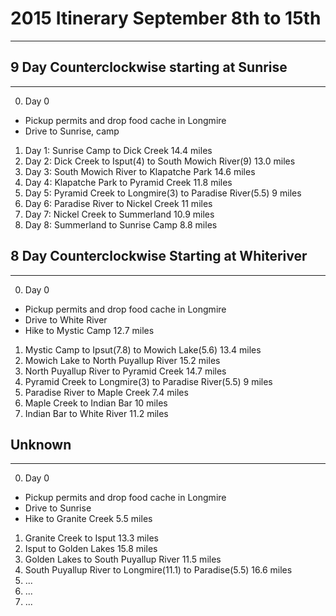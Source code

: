 # 2015 Itinerary September 8th to 15th
--------------------------------------

## 9 Day Counterclockwise starting at Sunrise
----------------------------------------------

0. Day 0
  * Pickup permits and drop food cache in Longmire
  * Drive to Sunrise, camp
1. Day 1: Sunrise Camp to Dick Creek 14.4 miles
2. Day 2: Dick Creek to Isput(4) to South Mowich River(9) 13.0 miles
3. Day 3: South Mowich River to Klapatche Park 14.6 miles
4. Day 4: Klapatche Park to Pyramid Creek 11.8 miles
5. Day 5: Pyramid Creek to Longmire(3) to Paradise River(5.5) 9 miles 
6. Day 6: Paradise River to Nickel Creek 11 miles
7. Day 7: Nickel Creek to Summerland 10.9 miles
8. Day 8: Summerland to Sunrise Camp 8.8 miles

## 8 Day Counterclockwise Starting at Whiteriver
------------------------------------------------

0. Day 0
  * Pickup permits and drop food cache in Longmire
  * Drive to White River 
  * Hike to Mystic Camp 12.7 miles
1. Mystic Camp to Ipsut(7.8) to Mowich Lake(5.6) 13.4 miles
2. Mowich Lake to North Puyallup River 15.2 miles
3. North Puyallup River to Pyramid Creek 14.7 miles
4. Pyramid Creek to Longmire(3) to Paradise River(5.5) 9 miles 
5. Paradise River to Maple Creek 7.4 miles
6. Maple Creek to Indian Bar 10 miles
7. Indian Bar to White River 11.2 miles


## Unknown
----------
0. Day 0
  * Pickup permits and drop food cache in Longmire
  * Drive to Sunrise
  * Hike to Granite Creek 5.5 miles
1. Granite Creek to Isput 13.3 miles
2. Isput to Golden Lakes 15.8 miles
3. Golden Lakes to South Puyallup River 11.5 miles
4. South Puyallup River to Longmire(11.1) to Paradise(5.5) 16.6 miles
5. ...
6. ...
7. ...

